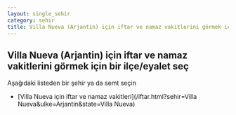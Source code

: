 ```yaml
---
layout: single_sehir
category: sehir
title: Villa Nueva (Arjantin) için iftar ve namaz vakitlerini görmek için bir ilçe/eyalet seç
---
```



## Villa Nueva (Arjantin) için iftar ve namaz vakitlerini görmek için bir ilçe/eyalet seç

Aşağıdaki listeden bir şehir ya da semt seçin


* [Villa Nueva için iftar ve namaz vakitleri](/iftar.html?sehir=Villa Nueva&ulke=Arjantin&state=Villa Nueva)

